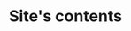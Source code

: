 ---
title: Site's contents

paragraph:
    [
        "The site is structured over three main sections:",
        "<ul><li>Articles: <b>all the projects realized accurately described</b></li><li>Portals: <b>WebApps built to support particular features of some project</b></li><li>Forum: designed <b>to encourage discussion and exchange of ideas.</b> You can visit it at the bottom of each article.</li></ul>",
        "Unless stated otherwise, all articles, portals and site itself are to be considered free to use.",
        "<b>I encourage spreading any idea you find on my site you may find worthy of sharing.</b>",
    ]

img:
    src: Contenuti
    alt: Site's contents
    provider: localSvg

---